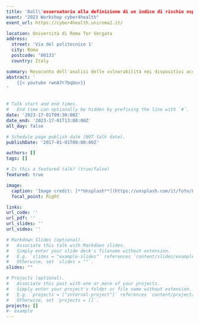 ```yaml
---
title: 'Dall\'osservatorio alla definizione di un indice di rischio ospedaliero'
event: "2023 Workshop cyber4health"
event_url: https://cyber4health.uniroma2.it/ 

location: Università di Roma Tor Vergata
address: 
  street: 'Via del politecnico 1' 
  city: Roma
  postcode: '00133'
  country: Italy

summary: Resoconto dell'analisi delle vulnerabilità nei dispositivi acquistati dalla Pubblica Amministrazione
abstract: '
    {{< youtube rwnA7r7bqUo>}}
'


# Talk start and end times.
#   End time can optionally be hidden by prefixing the line with `#`.
date: '2023-17-01T09:30:00Z'
date_end: '2023-17-01T13:00:00Z'
all_day: false

# Schedule page publish date (NOT talk date).
publishDate: '2017-01-01T00:00:00Z'

authors: []
tags: []

# Is this a featured talk? (true/false)
featured: true 

image:
  caption: 'Image credit: [**Unsplash**](https://unsplash.com/it/foto/LwYlLzteMxo)'
  focal_point: Right

links:
url_code: ''
url_pdf: ''
url_slides: ''
url_video: ''

# Markdown Slides (optional).
#   Associate this talk with Markdown slides.
#   Simply enter your slide deck's filename without extension.
#   E.g. `slides = "example-slides"` references `content/slides/example-slides.md`.
#   Otherwise, set `slides = ""`.
slides: ""

# Projects (optional).
#   Associate this post with one or more of your projects.
#   Simply enter your project's folder or file name without extension.
#   E.g. `projects = ["internal-project"]` references `content/project/deep-learning/index.md`.
#   Otherwise, set `projects = []`.
projects: []
#- example
---
```


